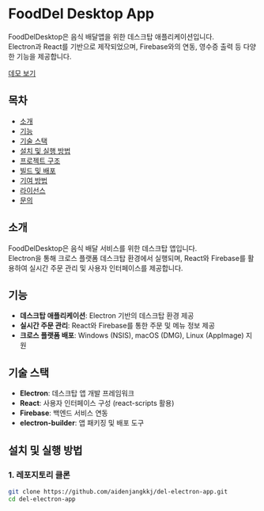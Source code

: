 # FoodDel Desktop App

FoodDelDesktop은 음식 배달앱을 위한 데스크탑 애플리케이션입니다.  
Electron과 React를 기반으로 제작되었으며, Firebase와의 연동, 영수증 출력 등 다양한 기능을 제공합니다.

[데모 보기](https://food-desktop.web.app)

## 목차

- [소개](#소개)
- [기능](#기능)
- [기술 스택](#기술-스택)
- [설치 및 실행 방법](#설치-및-실행-방법)
- [프로젝트 구조](#프로젝트-구조)
- [빌드 및 배포](#빌드-및-배포)
- [기여 방법](#기여-방법)
- [라이선스](#라이선스)
- [문의](#문의)

## 소개

FoodDelDesktop은 음식 배달 서비스를 위한 데스크탑 앱입니다.  
Electron을 통해 크로스 플랫폼 데스크탑 환경에서 실행되며, React와 Firebase를 활용하여 실시간 주문 관리 및 사용자 인터페이스를 제공합니다.

## 기능

- **데스크탑 애플리케이션**: Electron 기반의 데스크탑 환경 제공
- **실시간 주문 관리**: React와 Firebase를 통한 주문 및 메뉴 정보 제공
- **크로스 플랫폼 배포**: Windows (NSIS), macOS (DMG), Linux (AppImage) 지원

## 기술 스택

- **Electron**: 데스크탑 앱 개발 프레임워크
- **React**: 사용자 인터페이스 구성 (react-scripts 활용)
- **Firebase**: 백엔드 서비스 연동
- **electron-builder**: 앱 패키징 및 배포 도구

## 설치 및 실행 방법

### 1. 레포지토리 클론

```bash
git clone https://github.com/aidenjangkkj/del-electron-app.git
cd del-electron-app
